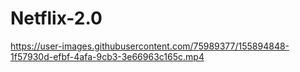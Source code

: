 # Netflix-2.0
https://user-images.githubusercontent.com/75989377/155894848-1f57930d-efbf-4afa-9cb3-3e66963c165c.mp4
